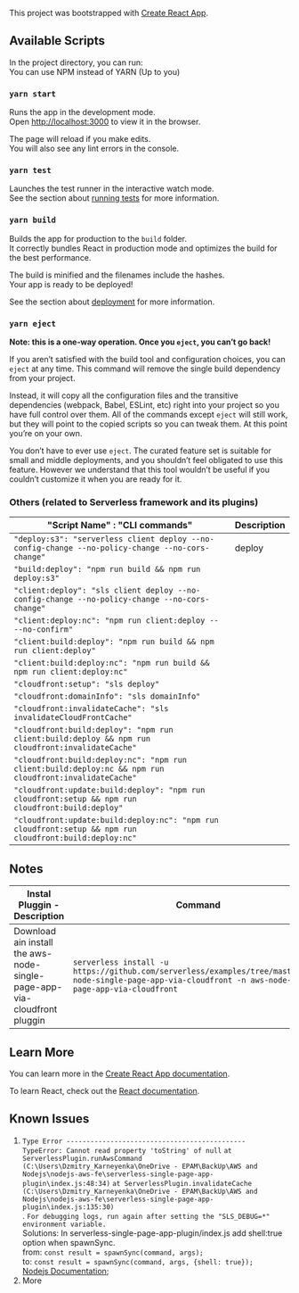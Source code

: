 This project was bootstrapped with [Create React App](https://github.com/facebook/create-react-app).

## Available Scripts

In the project directory, you can run:  
You can use NPM instead of YARN (Up to you)

### `yarn start`

Runs the app in the development mode.<br />
Open [http://localhost:3000](http://localhost:3000) to view it in the browser.

The page will reload if you make edits.<br />
You will also see any lint errors in the console.

### `yarn test`

Launches the test runner in the interactive watch mode.<br />
See the section about [running tests](https://facebook.github.io/create-react-app/docs/running-tests) for more information.

### `yarn build`

Builds the app for production to the `build` folder.<br />
It correctly bundles React in production mode and optimizes the build for the best performance.

The build is minified and the filenames include the hashes.<br />
Your app is ready to be deployed!

See the section about [deployment](https://facebook.github.io/create-react-app/docs/deployment) for more information.

### `yarn eject`

**Note: this is a one-way operation. Once you `eject`, you can’t go back!**

If you aren’t satisfied with the build tool and configuration choices, you can `eject` at any time. This command will remove the single build dependency from your project.

Instead, it will copy all the configuration files and the transitive dependencies (webpack, Babel, ESLint, etc) right into your project so you have full control over them. All of the commands except `eject` will still work, but they will point to the copied scripts so you can tweak them. At this point you’re on your own.

You don’t have to ever use `eject`. The curated feature set is suitable for small and middle deployments, and you shouldn’t feel obligated to use this feature. However we understand that this tool wouldn’t be useful if you couldn’t customize it when you are ready for it.

### Others (related to Serverless framework and its plugins)

| "Script Name" : "CLI commands"                                                                          | Description |
| ------------------------------------------------------------------------------------------------------- | ----------- |
| `"deploy:s3": "serverless client deploy --no-config-change --no-policy-change --no-cors-change"`        | deploy      |
| `"build:deploy": "npm run build && npm run deploy:s3"`                                                  |             |
| `"client:deploy": "sls client deploy --no-config-change --no-policy-change --no-cors-change"`           |             |
| `"client:deploy:nc": "npm run client:deploy -- --no-confirm"`                                           |             |
| `"client:build:deploy": "npm run build && npm run client:deploy"`                                       |             |
| `"client:build:deploy:nc": "npm run build && npm run client:deploy:nc"`                                 |             |
| `"cloudfront:setup": "sls deploy"`                                                                      |             |
| `"cloudfront:domainInfo": "sls domainInfo"`                                                             |             |
| `"cloudfront:invalidateCache": "sls invalidateCloudFrontCache"`                                         |             |
| `"cloudfront:build:deploy": "npm run client:build:deploy && npm run cloudfront:invalidateCache"`        |             |
| `"cloudfront:build:deploy:nc": "npm run client:build:deploy:nc && npm run cloudfront:invalidateCache"`  |             |
| `"cloudfront:update:build:deploy": "npm run cloudfront:setup && npm run cloudfront:build:deploy"`       |             |
| `"cloudfront:update:build:deploy:nc": "npm run cloudfront:setup && npm run cloudfront:build:deploy:nc"` |             |

## Notes

| Instal Pluggin - Description                                             | Command                                                                                                                                                       |
| ------------------------------------------------------------------------ | ------------------------------------------------------------------------------------------------------------------------------------------------------------- |
| Download ain install the aws-node-single-page-app-via-cloudfront pluggin | `serverless install -u https://github.com/serverless/examples/tree/master/aws-node-single-page-app-via-cloudfront -n aws-node-single-page-app-via-cloudfront` |

## Learn More

You can learn more in the [Create React App documentation](https://facebook.github.io/create-react-app/docs/getting-started).

To learn React, check out the [React documentation](https://reactjs.org/).

## Known Issues

1. `Type Error ---------------------------------------------`</br>
   `TypeError: Cannot read property 'toString' of null` `at ServerlessPlugin.runAwsCommand (C:\Users\Dzmitry_Karneyenka\OneDrive - EPAM\BackUp\AWS and Nodejs\nodejs-aws-fe\serverless-single-page-app-plugin\index.js:48:34)` `at ServerlessPlugin.invalidateCache (C:\Users\Dzmitry_Karneyenka\OneDrive - EPAM\BackUp\AWS and Nodejs\nodejs-aws-fe\serverless-single-page-app-plugin\index.js:135:30)`</br>.
   `For debugging logs, run again after setting the "SLS_DEBUG=*" environment variable.` </br>
   Solutions: In serverless-single-page-app-plugin/index.js add shell:true option when spawnSync.</br>
   from: `const result = spawnSync(command, args);`</br>
   to: `const result = spawnSync(command, args, {shell: true});`</br>
   [Nodejs Documentation](https://nodejs.org/docs/latest-v12.x/api/child_process.html#child_process_child_process_spawnsync_command_args_options);
2. More
